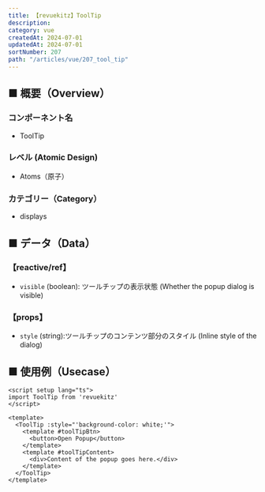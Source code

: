 ```yaml
---
title: 【revuekitz】ToolTip
description:
category: vue
createdAt: 2024-07-01
updatedAt: 2024-07-01
sortNumber: 207
path: "/articles/vue/207_tool_tip"
---
```


<nuxt-content-wrapper>

## ■ 概要（Overview）
### コンポーネント名
- ToolTip

### レベル (Atomic Design)
-  Atoms（原子）

### カテゴリー（Category）
- displays

## ■ データ（Data）

### 【reactive/ref】
- `visible` (boolean): ツールチップの表示状態 (Whether the popup dialog is visible)

### 【props】
- `style` (string):ツールチップのコンテンツ部分のスタイル (Inline style of the dialog)

## ■ 使用例（Usecase）
```vue
<script setup lang="ts">
import ToolTip from 'revuekitz'
</script>

<template>
  <ToolTip :style="'background-color: white;'">
    <template #toolTipBtn>
      <button>Open Popup</button>
    </template>
    <template #toolTipContent>
      <div>Content of the popup goes here.</div>
    </template>
  </ToolTip>
</template>

```

</nuxt-content-wrapper>